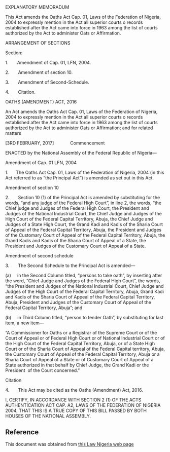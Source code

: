 # 

EXPLANATORY MEMORADUM

This Act amends the Oaths Act Cap. 01, Laws of the Federation of Nigeria, 2004 to expressly mention in the Act all superior courts o records established after the Act came into force in 1963 among the list of courts authorized by the Act to administer Oats or Affirmation.

ARRANGEMENT OF SECTIONS

Section:

1.       Amendment of Cap. 01, LFN, 2004.

2.       Amendment of section 10.

3.       Amendment of Second-Schedule.

4.       Citation.

OATHS (AMENDMENT) ACT, 2016

An Act amends the Oaths Act Cap. 01, Laws of the Federation of Nigeria, 2004 to expressly mention in the Act all superior courts o records established after the Act came into force in 1963 among the list of courts authorized by the Act to administer Oats or Affirmation; and for related matters

[3RD FEBRUARY, 2017]             Commencement

ENACTED by the National Assembly of the Federal Republic of Nigeria—

Amendment of Cap. 01 LFN, 2004

1.      The Oaths Act Cap. 01, Laws of the Federation of Nigeria, 2004 (in this Act referred to as “the Principal Act”) is amended as set out in this Act.

Amendment of section 10

2.       Section 10 (1) of the Principal Act is amended by substituting for the words, “and any judge of the Federal High Court”, in line 2, the words, “the Chief judge and Judges of the Federal High Court, the President and Judges of the National Industrial Court, the Chief Judge and Judges of the High Court of the Federal Capital Territory, Abuja, the Chief Judge and Judges of a State High Court, the Grand Kadi and Kadis of the Sharia Court of Appeal of the Federal Capital Territory, Abuja, the President and Judges of the Customary Court of Appeal of the Federal Capital Territory, Abuja, the Grand Kadis and Kadis of the Sharia Court of Appeal of a State, the President and Judges of the Customary Court of Appeal of a State.

Amendment of second schedule

3.       The Second Schedule to the Principal Act is amended—

(a)     in the Second Column titled, “persons to take oath”, by inserting after the word, “Chief Judge and Judges of the Federal High Court”, the words, “the President and Judges of the National Industrial Court, Chief Judge and Judges of the High Court of the Federal Capital Territory, Abuja, Grand Kadi and Kadis of the Sharia Court of Appeal of the Federal Capital Territory, Abuja, President and Judges of the Customary Court of Appeal of the Federal Capital Territory, Abuja”; and

(b)     in Third Column titled, “person to tender Oath”, by substituting for last item, a new item—

“A Commissioner for Oaths or a Registrar of the Supreme Court or of the Court of Appeal or of Federal High Court or of National Industrial Court or of the High Court of the Federal Capital Territory, Abuja, or of a State High Court or of the Sharia Court of Appeal of the Federal Capital territory, Abuja, the Customary Court of Appeal of the Federal Capital Territory, Abuja or a Sharia Court of Appeal of a State or of Customary Court of Appeal of a State authorized in that behalf by Chief Judge, the Grand Kadi or the President  of the Court concerned.”

Citation

4.       This Act may be cited as the Oaths (Amendment) Act, 2016.

I, CERTIFY, IN ACCORDANCE WITH SECTION 2 (1) OF THE ACTS AUTHENTICATION ACT CAP. A2, LAWS OF THE FEDERATION OF NIGERIA 2004, THAT THIS IS A TRUE COPY OF THIS BILL PASSED BY BOTH HOUSES OF THE NATIONAL ASSEMBLY.

## Reference

This document was obtained from [this Law Nigeria web page](http://www.lawnigeria.com/LFN/O/Oaths%28Amendment%29Act.php)